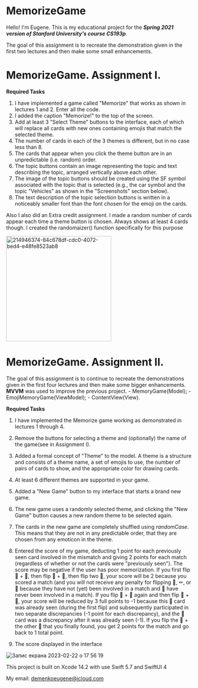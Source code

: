 # MemorizeGame

Hello! I'm Eugene.
This is my educational project for the ***Spring 2021 version of Stanford University's course CS193p***.

The goal of this assignment is to recreate the demonstration given in the first two lectures and then make some small enhancements.

# MemorizeGame. Assignment I.
**Required Tasks**
1. I have implemented a game called "Memorize" that works as shown in lectures 1 and 2. Enter all the code. 
2. I added the caption "Memorize!" to the top of the screen.
3. Add at least 3 "Select Theme" buttons to the interface, each of which will replace all cards with new ones containing emojis that match the selected theme.
4. The number of cards in each of the 3 themes is different, but in no case less than 8.
5. The cards that appear when you click the theme button are in an unpredictable (i.e. random) order.
6. The topic buttons contain an image representing the topic and text describing the topic, arranged vertically above each other.
7. The image of the topic buttons should be created using the SF symbol associated with the topic that is selected (e.g., the car symbol and the topic "Vehicles" as shown in the "Screenshots" section below).
8. The text description of the topic selection buttons is written in a noticeably smaller font than the font chosen for the emoji on the cards.

Also I also did an Extra credit assignment.
I made a random number of cards appear each time a theme button is chosen. Always shows at least 4 cards though. I created the randomaizer() function specifically for this purpose

<img width="285" alt="214946374-84c678df-cdc0-4072-bed4-e48fe8523ab8" src="https://user-images.githubusercontent.com/110675494/220786122-24170ab5-400c-4cb3-be56-4bde1803be36.png">


# MemorizeGame. Assignment II.

The goal of this assignment is to continue to recreate the demonstrations given in the first four lectures and then make some bigger enhancements. 
**MVVM** was used to improve the previous project.
    - MemoryGame(Model);
    - EmojiMemoryGame(ViewModel); 
    - ContentView(View).

**Required Tasks**
1. I have implemented the Memorize game working as demonstrated in lectures 1 through 4.
2. Remove the buttons for selecting a theme and (optionally) the name of the game(see in Assignment I).  
3. Added a formal concept of "Theme" to the model. A theme is a structure and consists of a theme name, a set of emojis to use, the number of pairs of cards to show, and the appropriate color for drawing cards.
4. At least 6 different themes are supported in your game.
5. Added a "New Game" button to my interface that starts a brand new game.
6. The new game uses a randomly selected theme, and clicking the "New Game" button causes a new random theme to be selected again.
7. The cards in the new game are completely shuffled using *randomCase*. This means that they are not in any predictable order, that they are chosen from any emoticon in the theme.
8. Entered the score of my game, deducting 1 point for each previously seen card involved in the mismatch and giving 2 points for each match (regardless of whether or not the cards were "previously seen"). The score may be negative if the user has poor memorization.
    If you first flip 🐧 + 👻, then flip 🤖 + 🏀, then flip two 👻, your score will be 2 because you scored a match (and you will not receive any penalty for flipping 🐧, ✏, or 🏀 because they have not (yet) been involved in a match and 👻 have never been involved in a match). If you flip 🐧 + 🐼 again and then flip 🏀 + 🐧, your score will be reduced by 3 full points to -1 because this 🐧 card was already seen (during the first flip) and subsequently participated in two separate discrepancies (-1 point for each discrepancy), and the 🏀 card was a discrepancy after it was already seen (-1). If you flip the 🐧 + the other 🐧 that you finally found, you get 2 points for the match and go back to 1 total point.

9. The score displayed in the interface

![Запис екрана 2023-02-22 о 17 56 19](https://user-images.githubusercontent.com/110675494/220786090-722a1762-f0d4-46dd-93bf-7fdc07dcf529.gif)



This project is built on Xcode 14.2 with use Swift 5.7 and SwiftUI 4

My email: demenkoeugene@icloud.com

